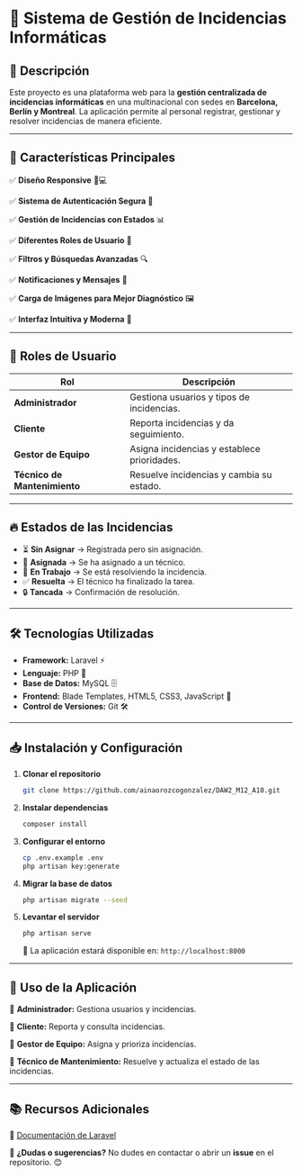 # 🚀 Sistema de Gestión de Incidencias Informáticas


## 📌 Descripción

Este proyecto es una plataforma web para la **gestión centralizada de incidencias informáticas** en una multinacional con sedes en **Barcelona, Berlín y Montreal**. La aplicación permite al personal registrar, gestionar y resolver incidencias de manera eficiente.

---

## 🎯 Características Principales

✅ **Diseño Responsive** 📱💻

✅ **Sistema de Autenticación Segura** 🔐

✅ **Gestión de Incidencias con Estados** 📊

✅ **Diferentes Roles de Usuario** 👥

✅ **Filtros y Búsquedas Avanzadas** 🔍

✅ **Notificaciones y Mensajes** 📩

✅ **Carga de Imágenes para Mejor Diagnóstico** 🖼️

✅ **Interfaz Intuitiva y Moderna** 🎨

---

## 👤 Roles de Usuario

| Rol                | Descripción |
|-------------------|-------------|
| **Administrador**  | Gestiona usuarios y tipos de incidencias. |
| **Cliente**       | Reporta incidencias y da seguimiento. |
| **Gestor de Equipo** | Asigna incidencias y establece prioridades. |
| **Técnico de Mantenimiento** | Resuelve incidencias y cambia su estado. |

---

## 🔥 Estados de las Incidencias

- ⏳ **Sin Asignar** → Registrada pero sin asignación.
- 📌 **Asignada** → Se ha asignado a un técnico.
- 🔧 **En Trabajo** → Se está resolviendo la incidencia.
- ✅ **Resuelta** → El técnico ha finalizado la tarea.
- 🔒 **Tancada** → Confirmación de resolución.

---

## 🛠️ Tecnologías Utilizadas

- **Framework:** Laravel ⚡
- **Lenguaje:** PHP 🐘
- **Base de Datos:** MySQL 🗄️
- **Frontend:** Blade Templates, HTML5, CSS3, JavaScript 🎨
- **Control de Versiones:** Git 🛠️

---

## 📥 Instalación y Configuración

1. **Clonar el repositorio**
   ```bash
   git clone https://github.com/ainaorozcogonzalez/DAW2_M12_A10.git
   ```

2. **Instalar dependencias**
   ```bash
   composer install
   ```

3. **Configurar el entorno**
   ```bash
   cp .env.example .env
   php artisan key:generate
   ```

4. **Migrar la base de datos**
   ```bash
   php artisan migrate --seed
   ```

5. **Levantar el servidor**
   ```bash
   php artisan serve
   ```
   📌 La aplicación estará disponible en: `http://localhost:8000`

---

## 🚀 Uso de la Aplicación

🔹 **Administrador:** Gestiona usuarios y incidencias.

🔹 **Cliente:** Reporta y consulta incidencias.

🔹 **Gestor de Equipo:** Asigna y prioriza incidencias.

🔹 **Técnico de Mantenimiento:** Resuelve y actualiza el estado de las incidencias.

---

## 📚 Recursos Adicionales

📖 [Documentación de Laravel](https://laravel.com/docs)

💬 **¿Dudas o sugerencias?** No dudes en contactar o abrir un **issue** en el repositorio. 😊
